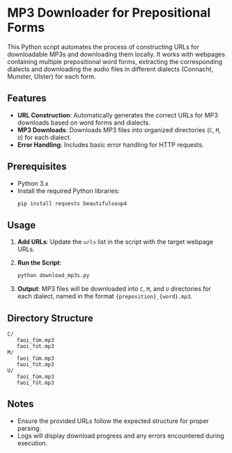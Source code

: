 # MP3 Downloader for Prepositional Forms

This Python script automates the process of constructing URLs for downloadable MP3s and downloading them locally. It works with webpages containing multiple prepositional word forms, extracting the corresponding dialects and downloading the audio files in different dialects (Connacht, Munster, Ulster) for each form.

## Features

- **URL Construction**: Automatically generates the correct URLs for MP3 downloads based on word forms and dialects.
- **MP3 Downloads**: Downloads MP3 files into organized directories (`C`, `M`, `U`) for each dialect.
- **Error Handling**: Includes basic error handling for HTTP requests.

## Prerequisites

- Python 3.x
- Install the required Python libraries:
  ```bash
  pip install requests beautifulsoup4
  ```

## Usage

1. **Add URLs**: Update the `urls` list in the script with the target webpage URLs.
2. **Run the Script**:

   ```bash
   python download_mp3s.py
   ```

3. **Output**: MP3 files will be downloaded into `C`, `M`, and `U` directories for each dialect, named in the format `{preposition}_{word}.mp3`.

## Directory Structure

```
C/
   faoi_fúm.mp3
   faoi_fút.mp3
M/
   faoi_fúm.mp3
   faoi_fút.mp3
U/
   faoi_fúm.mp3
   faoi_fút.mp3
```

## Notes

- Ensure the provided URLs follow the expected structure for proper parsing.
- Logs will display download progress and any errors encountered during execution.
